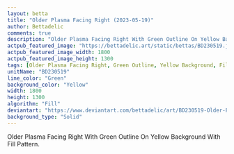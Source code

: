 ```yaml
---
layout: betta
title: "Older Plasma Facing Right (2023-05-19)"
author: Bettadelic
comments: true
description: "Older Plasma Facing Right With Green Outline On Yellow Background With Fill Pattern."
actpub_featured_image: "https://bettadelic.art/static/bettas/BD230519.jpg"
actpub_featured_image_width: 1800
actpub_featured_image_height: 1300
tags: [Older Plasma Facing Right, Green Outline, Yellow Background, Fill Pattern, May 2023]
unitName: "BD230519"
line_color: "Green"
background_color: "Yellow"
width: 1800
height: 1300
algorithm: "Fill"
deviantart: "https://www.deviantart.com/bettadelic/art/BD230519-Older-Plasma-Facing-Right-2023-05-19-963261094"
background_type: "Solid"
---
```


Older Plasma Facing Right With Green Outline On Yellow Background With Fill Pattern.

